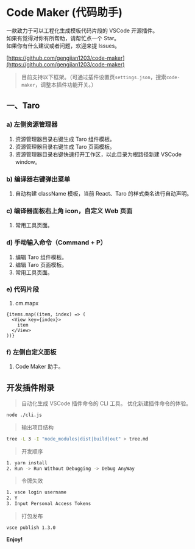 # Code Maker (代码助手)

一款致力于可以工程化生成模板代码片段的 VSCode 开源插件。  
如果有觉得对你有所帮助，请帮忙点一个 Star。  
如果你有什么建议或者问题，欢迎来提 Issues。

[https://github.com/gengjian1203/code-maker](https://github.com/gengjian1203/code-maker)

> 目前支持以下框架。（可通过插件设置页`settings.json`，搜索`code-maker`，调整本插件功能开关。）

## 一、Taro

### a) 左侧资源管理器

1.  资源管理器目录右键生成 Taro 组件模板。
2.  资源管理器目录右键生成 Taro 页面模板。
3.  资源管理器目录右键快速打开工作区，以此目录为根路径新建 VSCode window。

### b) 编译器右键弹出菜单

1. 自动构建 className 模板，当前 React、Taro 的样式类名进行自动声明。

### c) 编译器面板右上角 icon，自定义 Web 页面

1. 常用工具页面。

### d) 手动输入命令（Command + P）

1. 编辑 Taro 组件模板。
2. 编辑 Taro 页面模板。
3. 常用工具页面。

### e) 代码片段

1. cm.mapx

```
{items.map((item, index) => (
  <View key={index}>
    item
  </View>
))}
```

### f) 左侧自定义面板

1. Code Maker 助手。

## 开发插件附录

> 自动化生成 VSCode 插件命令的 CLI 工具。
> 优化新建插件命令的体验。

```bash
node ./cli.js
```

> 输出项目结构

```bash
tree -L 3 -I "node_modules|dist|build|out" > tree.md
```

> 开发顺序

```bash
1. yarn install
2. Run -> Run Without Debugging -> Debug AnyWay
```

> 令牌失效

```bash
1. vsce login username
2. Y
3. Input Personal Access Tokens
```

> 打包发布

```bash
vsce publish 1.3.0
```

**Enjoy!**
